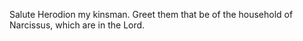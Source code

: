 Salute Herodion my kinsman. Greet them that be of the household of Narcissus, which are in the Lord.
